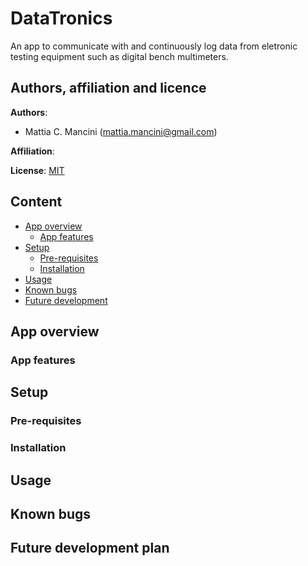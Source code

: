 # DataTronics
An app to communicate with and continuously log data from eletronic testing equipment such as digital bench multimeters. 

## Authors, affiliation and licence
**Authors**: 
- Mattia C. Mancini (mattia.mancini@gmail.com)

**Affiliation**:

**License**: [MIT](https://en.wikipedia.org/wiki/MIT_License)

## Content
- [App overview](#model-overview)
    - [App features](#model-parameters)
- [Setup](#setup)
    - [Pre-requisites](#pre-requisites)
    - [Installation](#installation)
- [Usage](#usage)
- [Known bugs](#known-bugs)
- [Future development](#future-development-plan)

## App overview
### App features
## Setup
### Pre-requisites
### Installation
## Usage
## Known bugs
## Future development plan

